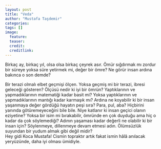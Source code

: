```yaml
---
layout: post
title: "Veda"
author: "Mustafa Taşdemir"
categories:
tags: []
image:
  feature:
  teaser:
  credit:
  creditlink:
---
```


Birkaç ay, birkaç yıl, olsa olsa birkaç çeyrek asır. Ömür sığdırmak mı zordur bir süreye yoksa süre yetirmek mi, değer bir ömre? Ne görür insan ardına bakınca o son demde?
<br/>
<!--break-->
Bir terazi olmalı elbet geçmişi ölçen. Yoksa geçmiş mi bir terazi, ibresi geleceği gösteren? Ölçüsü nedir ki iyi bir ömrün? Yaptıklarının ve yapmadıklarının matematiği kadar basit mi? Yoksa yaptıklarının ve yapmadıklarının mantığı kadar karmaşık mı? Ardına ne koyabilir ki bir insan yaşanmaya değer gördüğü hayatın peşi sıra? Para, pul, aba? Hiçbirini yanında götüremeyeceğini bile bile. Niye katlanır ki insan geçici olanın eziyetine? Yoksa bir isim mi bırakabilir, ömründe en çok duyduğu ama hiç o kadar da çok söylemediği? Adının yaşaması kadar değerli ne olabilir ki bir insan için? Söylenmeye, dillenmeye devam etmesi adın. Ölümsüzlük suyundan bir yudum almak gibi değil midir?
<br/>
Hey gidi Koca Mustafa! Cismin topraktır artık fakat ismin hâlâ anılacak yeryüzünde, daha iyi olması ümidiyle.
